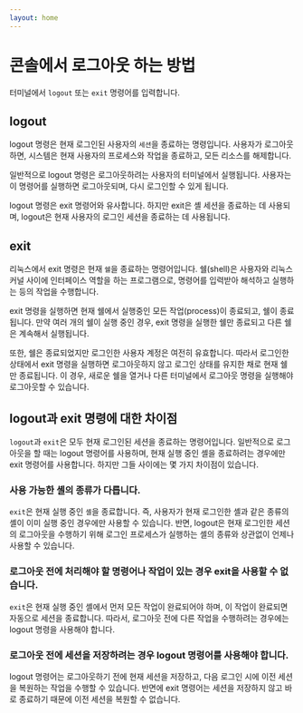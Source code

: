 ```yaml
---
layout: home
---
```


# 콘솔에서 로그아웃 하는 방법
터미널에서 `logout` 또는 `exit` 명령어를 입력합니다.

## logout
logout 명령은 현재 로그인된 사용자의 `세션`을 종료하는 명령입니다. 사용자가 로그아웃하면, 시스템은 현재 사용자의 프로세스와 작업을 종료하고, 모든 리소스를 해제합니다.

일반적으로 logout 명령은 로그아웃하려는 사용자의 터미널에서 실행됩니다. 사용자는 이 명령어를 실행하면 로그아웃되며, 다시 로그인할 수 있게 됩니다.

logout 명령은 exit 명령어와 유사합니다. 하지만 exit은 셸 세션을 종료하는 데 사용되며, logout은 현재 사용자의 로그인 세션을 종료하는 데 사용됩니다.

## exit
리눅스에서 exit 명령은 현재 `쉘`을 종료하는 명령어입니다. 쉘(shell)은 사용자와 리눅스 커널 사이에 인터페이스 역할을 하는 프로그램으로, 명령어를 입력받아 해석하고 실행하는 등의 작업을 수행합니다.

exit 명령을 실행하면 현재 쉘에서 실행중인 모든 작업(process)이 종료되고, 쉘이 종료됩니다. 만약 여러 개의 쉘이 실행 중인 경우, exit 명령을 실행한 쉘만 종료되고 다른 쉘은 계속해서 실행됩니다.

또한, 쉘은 종료되었지만 로그인한 사용자 계정은 여전히 유효합니다. 따라서 로그인한 상태에서 exit 명령을 실행하면 로그아웃하지 않고 로그인 상태를 유지한 채로 현재 쉘만 종료됩니다. 이 경우, 새로운 쉘을 열거나 다른 터미널에서 로그아웃 명령을 실행해야 로그아웃할 수 있습니다.

## logout과 exit 명령에 대한 차이점
`logout`과 `exit`은 모두 현재 로그인된 세션을 종료하는 명령어입니다. 일반적으로 로그아웃을 할 때는 logout 명령어를 사용하며, 현재 실행 중인 셸을 종료하려는 경우에만 exit 명령어를 사용합니다. 하지만 그들 사이에는 몇 가지 차이점이 있습니다. 

### 사용 가능한 셸의 종류가 다릅니다.
`exit`은 현재 실행 중인 `셸`을 종료합니다. 즉, 사용자가 현재 로그인한 셸과 같은 종류의 셸이 이미 실행 중인 경우에만 사용할 수 있습니다. 반면, logout은 현재 로그인한 세션의 로그아웃을 수행하기 위해 로그인 프로세스가 실행하는 셸의 종류와 상관없이 언제나 사용할 수 있습니다.

### 로그아웃 전에 처리해야 할 명령어나 작업이 있는 경우 exit을 사용할 수 없습니다. 
`exit`은 현재 실행 중인 셸에서 먼저 모든 작업이 완료되어야 하며, 이 작업이 완료되면 자동으로 세션을 종료합니다. 따라서, 로그아웃 전에 다른 작업을 수행하려는 경우에는 logout 명령을 사용해야 합니다.

### 로그아웃 전에 세션을 저장하려는 경우 logout 명령어를 사용해야 합니다. 
logout 명령어는 로그아웃하기 전에 현재 세션을 저장하고, 다음 로그인 시에 이전 세션을 복원하는 작업을 수행할 수 있습니다. 반면에 exit 명령어는 세션을 저장하지 않고 바로 종료하기 때문에 이전 세션을 복원할 수 없습니다.





